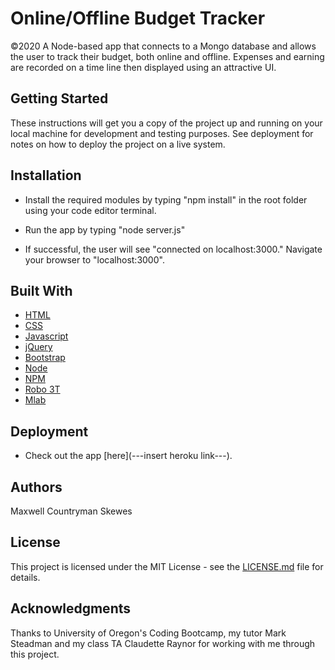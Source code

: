 # Online/Offline Budget Tracker
©2020
A Node-based app that connects to a Mongo database and allows the user to track their budget, both online and offline. Expenses and earning are recorded on a time line then displayed using an attractive UI.

## Getting Started
These instructions will get you a copy of the project up and running on your local machine for development and testing purposes. See deployment for notes on how to deploy the project on a live system.

## Installation
* Install the required modules by typing "npm install" in the root folder using your code editor terminal.

* Run the app by typing "node server.js"

* If successful, the user will see "connected on localhost:3000." Navigate your browser to "localhost:3000".

## Built With
* [HTML](https://html.com)
* [CSS](https://www.w3schools.com/Cs)
* [Javascript](https://www.javascript.com)
* [jQuery](https://jquery.com)
* [Bootstrap](https://getbootstrap.com)
* [Node](https://nodejs.org)
* [NPM](https://www.npmjs.com)
* [Robo 3T](https://robomongo.org)
* [Mlab](https://mlab.com)

## Deployment
* Check out the app [here](---insert heroku link---).

## Authors
Maxwell Countryman Skewes 

## License
This project is licensed under the MIT License - see the [LICENSE.md](LICENSE.md) file for details.

## Acknowledgments
Thanks to University of Oregon's Coding Bootcamp, my tutor Mark Steadman and my class TA Claudette Raynor for working with me through this project.
